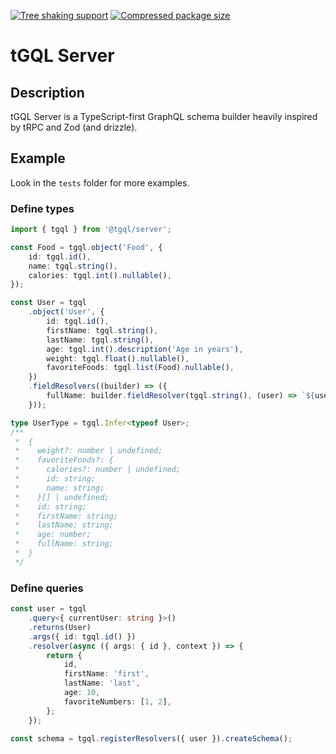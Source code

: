 [![Tree shaking support][badge-tree-shaking]][link-bundlephobia]
[![Compressed package size][badge-size]][link-bundlephobia]

# tGQL Server

## Description

tGQL Server is a TypeScript-first GraphQL schema builder heavily inspired by tRPC and Zod (and
drizzle).

## Example

Look in the `tests` folder for more examples.

### Define types

```typescript
import { tgql } from '@tgql/server';

const Food = tgql.object('Food', {
	id: tgql.id(),
	name: tgql.string(),
	calories: tgql.int().nullable(),
});

const User = tgql
	.object('User', {
		id: tgql.id(),
		firstName: tgql.string(),
		lastName: tgql.string(),
		age: tgql.int().description('Age in years'),
		weight: tgql.float().nullable(),
		favoriteFoods: tgql.list(Food).nullable(),
	})
	.fieldResolvers((builder) => ({
		fullName: builder.fieldResolver(tgql.string(), (user) => `${user.firstName} ${user.lastName}`),
	}));

type UserType = tgql.Infer<typeof User>;
/**
 *  {
 *    weight?: number | undefined;
 *    favoriteFoods?: {
 *      calories?: number | undefined;
 *      id: string;
 *      name: string;
 *    }[] | undefined;
 *    id: string;
 *    firstName: string;
 *    lastName: string;
 *    age: number;
 *    fullName: string;
 *  }
 */
```

### Define queries

```typescript
const user = tgql
	.query<{ currentUser: string }>()
	.returns(User)
	.args({ id: tgql.id() })
	.resolver(async ({ args: { id }, context }) => {
		return {
			id,
			firstName: 'first',
			lastName: 'last',
			age: 10,
			favoriteNumbers: [1, 2],
		};
	});

const schema = tgql.registerResolvers({ user }).createSchema();
```

[badge-size]: https://badgen.net/bundlephobia/minzip/@tgql/server
[badge-tree-shaking]: https://badgen.net/bundlephobia/tree-shaking/@tgql/server
[link-bundlephobia]: https://bundlephobia.com/package/@tgql/server
